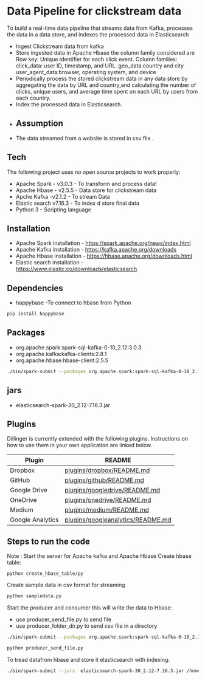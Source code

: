 # Data Pipeline for clickstream data


To build a real-time data pipeline that streams data from Kafka, processes the data in a data store, and indexes the processed data in Elasticsearch
- Ingest Clickstream data from kafka 
- Store ingested data in Apache Hbase the column family considered are Row key: Unique identifier for each click event.
Column families:
click_data: user ID, timestamp, and URL.
geo_data:country and city
user_agent_data:browser, operating system, and device
- Periodically process the stored clickstream data in any data store by aggregating the data by URL and country,and calculating the number of clicks, unique users, and average time spent on each URL by users from each country.
- Index the processed data in Elasticsearch.
- ## Assumption
- The data streamed from a website is stored in csv file .

## Tech

The following project uses no open source projects to work properly:

- Apache Spark - v3.0.3 - To transform and process data!
- Apache Hbase  - v2.5.5 - Data store for clickstream data
- Apche Kafka -v2.1.2 - To stream Data
- Elastic search v7.16.3 - To index d store final data
- Python 3 - Scripting language 

## Installation

- Apache Spark installation - https://spark.apache.org/news/index.html
- Apache Kafka installation - https://kafka.apache.org/downloads
- Apache Hbase installation - https://hbase.apache.org/downloads.html
- Elastic search installation -https://www.elastic.co/downloads/elasticsearch

## Dependencies
- happybase -To connect to hbase from Python 
```sh
pip install happybase
```
## Packages
- org.apache.spark:spark-sql-kafka-0-10_2.12:3.0.3
- org.apache.kafka:kafka-clients:2.8.1
- org.apache.hbase:hbase-client:2.5.5 
```sh
./bin/spark-submit --packages org.apache.spark:spark-sql-kafka-0-10_2.12:3.0.3,org.apache.kafka:kafka-clients:2.8.1,org.apache.hbase:hbase-client:2.5.5 /home/hp/kafka_hbase.py
```
## jars
- elasticsearch-spark-30_2.12-7.16.3.jar

## Plugins

Dillinger is currently extended with the following plugins.
Instructions on how to use them in your own application are linked below.

| Plugin | README |
| ------ | ------ |
| Dropbox | [plugins/dropbox/README.md][PlDb] |
| GitHub | [plugins/github/README.md][PlGh] |
| Google Drive | [plugins/googledrive/README.md][PlGd] |
| OneDrive | [plugins/onedrive/README.md][PlOd] |
| Medium | [plugins/medium/README.md][PlMe] |
| Google Analytics | [plugins/googleanalytics/README.md][PlGa] |

## Steps to run the code
Note : Start the server for Apache kafka and Apache Hbase 
Create hbase table:
```
python create_hbase_table/py
```
Create sample data in csv format for streaming 
```sh
python sampledata.py
```
Start the producer and consumer this will write the data to Hbase:
- use producer_send_file.py to send file 
- use producer_folder_dir.py to send csv file in a directory 
```sh 
./bin/spark-submit --packages org.apache.spark:spark-sql-kafka-0-10_2.12:3.0.3,org.apache.kafka:kafka-clients:2.8.1,org.apache.hbase:hbase-client:2.5.5 /home/hp/kafka_hbase.py
```
```sh 
python producer_send_file.py
```
To tread datafrom hbase and store it elasticsearch with indexing:
```sh
./bin/spark-submit --jars  elasticsearch-spark-30_2.12-7.16.3.jar /home/hp/hbase_spark.py
```

[//]: # (These are reference links used in the body of this note and get stripped out when the markdown processor does its job. There is no need to format nicely because it shouldn't be seen. Thanks SO - http://stackoverflow.com/questions/4823468/store-comments-in-markdown-syntax)

   [dill]: <https://github.com/joemccann/dillinger>
   [git-repo-url]: <https://github.com/joemccann/dillinger.git>
   [john gruber]: <http://daringfireball.net>
   [df1]: <http://daringfireball.net/projects/markdown/>
   [markdown-it]: <https://github.com/markdown-it/markdown-it>
   [Ace Editor]: <http://ace.ajax.org>
   [node.js]: <http://nodejs.org>
   [Twitter Bootstrap]: <http://twitter.github.com/bootstrap/>
   [jQuery]: <http://jquery.com>
   [@tjholowaychuk]: <http://twitter.com/tjholowaychuk>
   [express]: <http://expressjs.com>
   [AngularJS]: <http://angularjs.org>
   [Gulp]: <http://gulpjs.com>

   [PlDb]: <https://github.com/joemccann/dillinger/tree/master/plugins/dropbox/README.md>
   [PlGh]: <https://github.com/joemccann/dillinger/tree/master/plugins/github/README.md>
   [PlGd]: <https://github.com/joemccann/dillinger/tree/master/plugins/googledrive/README.md>
   [PlOd]: <https://github.com/joemccann/dillinger/tree/master/plugins/onedrive/README.md>
   [PlMe]: <https://github.com/joemccann/dillinger/tree/master/plugins/medium/README.md>
   [PlGa]: <https://github.com/RahulHP/dillinger/blob/master/plugins/googleanalytics/README.md>
